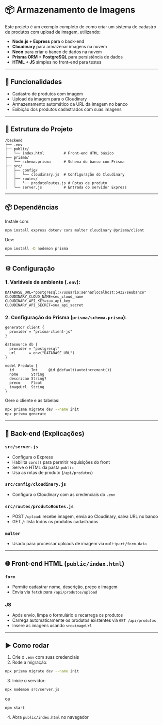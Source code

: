 # 📦 Armazenamento de Imagens

Este projeto é um exemplo completo de como criar um sistema de cadastro de produtos com upload de imagem, utilizando:

- **Node.js + Express** para o back-end
- **Cloudinary** para armazenar imagens na nuvem
- **Neon** para criar o banco de dados na nuvem
- **Prisma ORM + PostgreSQL** para persistência de dados
- **HTML + JS** simples no front-end para testes

---

## 🚀 Funcionalidades

- Cadastro de produtos com imagem
- Upload da imagem para o Cloudinary
- Armazenamento automático da URL da imagem no banco
- Exibição dos produtos cadastrados com suas imagens

---

## 📁 Estrutura do Projeto

```
/backend
├── .env
├── public/
│   └── index.html         # Front-end HTML básico
├── prisma/
│   └── schema.prisma      # Schema do banco com Prisma
├── src/
│   ├── config/
│   │   └── cloudinary.js  # Configuração do Cloudinary
│   ├── routes/
│   │   └── produtoRoutes.js # Rotas de produto
│   └── server.js          # Entrada do servidor Express
```

---

## 📦 Dependências

Instale com:
```bash
npm install express dotenv cors multer cloudinary @prisma/client
```

Dev:
```bash
npm install -D nodemon prisma
```

---

## ⚙️ Configuração

### 1. Variáveis de ambiente (`.env`):
```env
DATABASE_URL="postgresql://usuario:senha@localhost:5432/seubanco"
CLOUDINARY_CLOUD_NAME=seu_cloud_name
CLOUDINARY_API_KEY=sua_api_key
CLOUDINARY_API_SECRET=sua_api_secret
```

### 2. Configuração do Prisma (`prisma/schema.prisma`):
```prisma
generator client {
  provider = "prisma-client-js"
}

datasource db {
  provider = "postgresql"
  url      = env("DATABASE_URL")
}

model Produto {
  id        Int     @id @default(autoincrement())
  nome      String
  descricao String?
  preco     Float
  imageUrl  String
}
```

Gere o cliente e as tabelas:
```bash
npx prisma migrate dev --name init
npx prisma generate
```

---

## 🔌 Back-end (Explicações)

### `src/server.js`
- Configura o Express
- Habilita `cors()` para permitir requisições do front
- Serve o HTML da pasta `public`
- Usa as rotas de produto (`/api/produtos`)

### `src/config/cloudinary.js`
- Configura o Cloudinary com as credenciais do `.env`

### `src/routes/produtoRoutes.js`
- POST `/upload`: recebe imagem, envia ao Cloudinary, salva URL no banco
- GET `/`: lista todos os produtos cadastrados

### `multer`
- Usado para processar uploads de imagem via `multipart/form-data`

---

## 🌐 Front-end HTML (`public/index.html`)

### `form`
- Permite cadastrar nome, descrição, preço e imagem
- Envia via `fetch` para `/api/produtos/upload`

### JS
- Após envio, limpa o formulário e recarrega os produtos
- Carrega automaticamente os produtos existentes via `GET /api/produtos`
- Insere as imagens usando `src=imageUrl`

---

## ▶️ Como rodar

1. Crie o `.env` com suas credenciais
2. Rode a migração:
```bash
npx prisma migrate dev --name init
```
3. Inicie o servidor:
```bash
npx nodemon src/server.js
```
ou 
```bash
npm start
```
4. Abra `public/index.html` no navegador